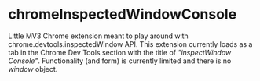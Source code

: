 # chromeInspectedWindowConsole
Little MV3 Chrome extension meant to play around with chrome.devtools.inspectedWindow API.
This extension currently loads as a tab in the Chrome Dev Tools section with the title of _"inspectWindow Console"_.
Functionality (and form) is currently limited and there is no _window_ object.
